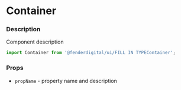 # Container

### Description
Component description

```js
import Container from '@fenderdigital/ui/FILL IN TYPEContainer';
```

### Props
* `propName` - property name and description 
